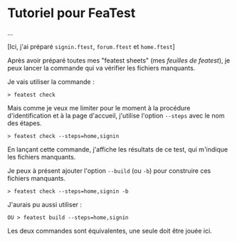 # Tutoriel pour FeaTest


...

[Ici, j'ai préparé `signin.ftest`, `forum.ftest` et `home.ftest`]


Après avoir préparé toutes mes "featest sheets" (mes <em>feuilles de featest</em>), je peux lancer la commande qui va vérifier les fichiers manquants.

Je vais utiliser la commande :

    > featest check

Mais comme je veux me limiter pour le moment à la procédure d'identification et à la page d'accueil, j'utilise l'option `--steps` avec le nom des étapes.

    > featest check --steps=home,signin


En lançant cette commande, j'affiche les résultats de ce test, qui m'indique les fichiers manquants.

Je peux à présent ajouter l'option `--build` (ou `-b`) pour construire ces fichiers manquants.

    > featest check --steps=home,signin -b

J'aurais pu aussi utiliser :

    OU > featest build --steps=home,signin

Les deux commandes sont équivalentes, une seule doit être jouée ici.
